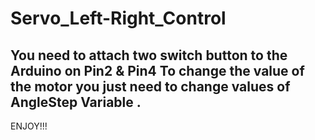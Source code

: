 # Servo_Left-Right_Control

You need to attach two switch button to the Arduino on Pin2 & Pin4
To change the value of the motor you just need to change values of AngleStep Variable .
----------------------------------------------------------------------------------------------------------------------------------------------------------------------------------------------------------------------------------------------------------------------

ENJOY!!!




